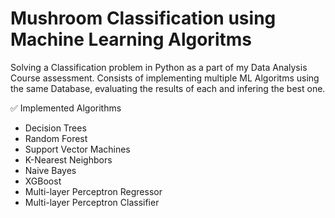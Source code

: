 # Mushroom Classification using Machine Learning Algoritms
Solving a Classification problem in Python as a part of my Data Analysis Course assessment. Consists of implementing multiple ML Algoritms using the same Database, evaluating the results of each and infering the best one.

✅ Implemented Algorithms
- Decision Trees
- Random Forest
- Support Vector Machines
- K-Nearest Neighbors
- Naive Bayes
- XGBoost
- Multi-layer Perceptron Regressor
- Multi-layer Perceptron Classifier
